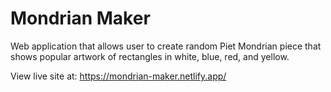 # Mondrian Maker

Web application that allows user to create random Piet Mondrian piece that shows popular artwork of rectangles in white, blue, red, and yellow.

View live site at: https://mondrian-maker.netlify.app/
